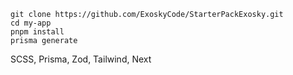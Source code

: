 `git clone https://github.com/ExoskyCode/StarterPackExosky.git` <br/>
`cd my-app` <br/>
`pnpm install`  <br/>
`prisma generate` <br/>

SCSS, Prisma, Zod, Tailwind, Next
